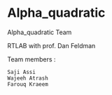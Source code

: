 # Alpha_quadratic
  Alpha_quadratic Team
  
  RTLAB with prof. Dan Feldman

  Team members :
  
    Saji Assi
    Wajeeh Atrash
    Farouq Kraeem
